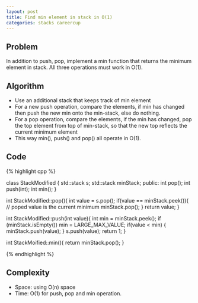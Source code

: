 ```yaml
---
layout: post
title: Find min element in stack in O(1)
categories: stacks careercup
---
```


## Problem
In addition to push, pop, implement a min function that returns the minimum element in stack. All three operations must work in O(1).

## Algorithm
- Use an additional stack that keeps track of min element
- For a new push operation, compare the elements, if min has changed then push the new min onto the min-stack, else do nothing.
- For a pop operation, compare the elements, if the min has changed, pop the top element from top of min-stack, so that the new top reflects the current minimum element
- This way min(), push() and pop() all operate in O(1).

## Code
{% highlight cpp %}

class StackModified {
	std::stack<int> s;
	std::stack<int> minStack;
	public:
	int pop();
	int push(int);
	int min();
}

int StackModified::pop(){
	int value = s.pop();
	if(value == minStack.peek()){ // poped value is the current minimum
		minStack.pop();
	}
	return value;
}

int StackModified::push(int value){
	int min = minStack.peek();
	if (minStack.isEmpty()) min = LARGE_MAX_VALUE;
	if(value < min) {
		minStack.push(value);
	}
	s.push(value);
	return 1;
}

int StackMoified::min(){
	return minStack.pop();
}

{% endhighlight %}

## Complexity
- Space: using O(n) space
- Time: O(1) for push, pop and min operation.